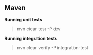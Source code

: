 ## Maven 

**Running unit tests**

> mvn clean test -P dev

**Running integration tests**

> mvn clean verify -P integration-test
 
